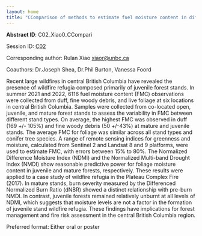 ```yaml
---
layout: home
title: "CComparison of methods to estimate fuel moisture content in different forest stand types in central British Columbia"
---
```



**Abstract ID**: C02_Xiao0_CCompari

Session ID: [C02](.)

Corresponding author: Rulan Xiao <a href="mailto:xiaor@unbc.ca">xiaor@unbc.ca</a>

Coauthors: Dr.Joseph Shea, Dr.Phil Burton, Vanessa Foord 

Recent large wildfires in central British Columbia have revealed the presence of wildfire refugia composed primarily of juvenile forest stands. In summer 2021 and 2022, 6116 fuel moisture content (FMC) observations were collected from duff, fine woody debris, and live foliage at six locations in central British Columbia. Samples were collected from co-located open, juvenile, and mature forest stands to assess the variability in FMC between different stand types. On average, the highest FMC was observed in duff (169 +/- 105%) and fine woody debris (50 +/-43%) at mature and juvenile stands. The average FMC for foliage was similar across all stand types and conifer tree species. A range of remote sensing indices for greenness and moisture, calculated from Sentinel 2 and Landsat 8 and 9 platforms, were used to estimate FMC, with errors between 15% to 80%. The Normalized Difference Moisture Index (NDMI) and the Normalized Multi-band Drought Index (NMDI) show reasonable predictive power for foliage moisture content in juvenile and mature forests, respectively. These results were applied to a case study of wildfire refugia in the Plateau Complex Fire (2017). In mature stands, burn severity measured by the Differenced Normalized Burn Ratio (dNBR) showed a distinct relationship with pre-burn NMDI. In contrast, juvenile forests remained relatively unburnt at all levels of NDMI, which suggests that moisture levels are not a factor in the formation of juvenile stand wildfire refugia. These findings have implications for forest management and fire risk assessment in the central British Columbia region.

Preferred format: Either oral or poster
